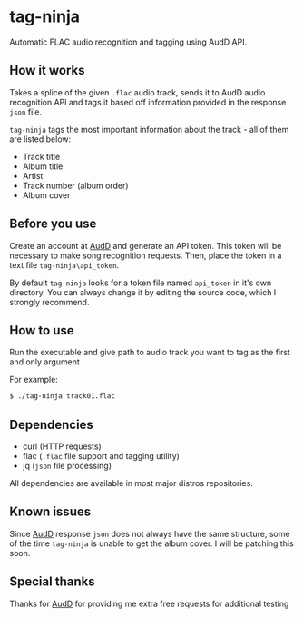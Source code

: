 # tag-ninja
Automatic FLAC audio recognition and tagging using AudD API.

## How it works
Takes a splice of the given `.flac` audio track, sends it to AudD audio recognition API and tags it based off information provided in the response `json` file.

`tag-ninja` tags the most important information about the track - all of them are listed below:
- Track title
- Album title
- Artist
- Track number (album order)
- Album cover

## Before you use
Create an account at [AudD](https://audd.io) and generate an API token. This token will be necessary to make song recognition requests.
Then, place the token in a text file `tag-ninja\api_token`.  

By default `tag-ninja` looks for a token file named `api_token` in it's own directory. You can always change it by editing the source code, which I strongly recommend.

## How to use
Run the executable and give path to audio track you want to tag as the first and only argument

For example:
```bash
$ ./tag-ninja track01.flac
```

## Dependencies
- curl (HTTP requests)
- flac (`.flac` file support and tagging utility)
- jq (`json` file processing)

All dependencies are available in most major distros repositories.

## Known issues
Since [AudD](https://audd.io) response `json` does not always have the same structure, some of the time `tag-ninja` is unable to get the album cover. I will be patching this soon.

## Special thanks
Thanks for [AudD](https://audd.io) for providing me extra free requests for additional testing
